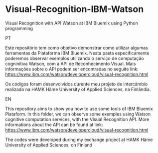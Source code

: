 # Visual-Recognition-IBM-Watson
Visual Recognition with API Watson at IBM Bluemix using Python programming

PT

Este repositório tem como objetivo demonstrar como utilizar algumas ferramentas da Plataforma IBM Bluemix.
Nesta pasta especificamente poderemos observar exemplos utilizando o serviço de computação cogninitiva Watson, com a API de Reconhecimento Visual.
Mais informações sobre o API podem ser encontradas no seguite link: https://www.ibm.com/watson/developercloud/visual-recognition.html

Os códigos foram desenvolvidos durente meu projeto de intercâmbio realizado na HAMK Häme University of Applied Sciences, na Finlândia.


EN

This repository aims to show you how to use some tools of IBM Bluemix Plataform.
In this folder, we can observe some exemples using  Watson cognitive computation services, with the Visual Recognition API.
More informations about the API can be found at link: https://www.ibm.com/watson/developercloud/visual-recognition.html

The codes were developed during my exchange project at HAMK Häme University of Applied Sciences, on Finland
